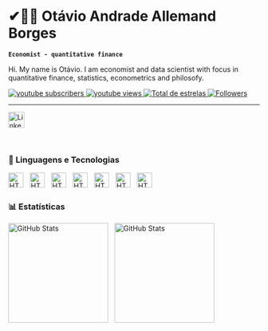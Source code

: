 # ✔🏄‍♂️ Otávio Andrade Allemand Borges

**`Economist - quantitative finance`**

Hi. My name is Otávio. 
I am economist and data scientist with focus in quantitative finance, statistics, econometrics and philosofy.

<p align="left">
    <a href="https://www.youtube.com/@otavioab9238">
        <img 
            alt="youtube subscribers" 
            title="Subscribe" 
            src="https://custom-icon-badges.demolab.com/youtube/channel/subscribers/UCc5qrAua6QgnNSvMNX7XGmg?color=%23E05D44&label=Inscreva-se&logo=video&logoColor=white&style=for-the-badge&labelColor=CE4630"
        />
    </a>
    <a href="https://www.youtube.com/@otavioab9238">
        <img 
            alt="youtube views" 
            title=" YouTube Views" 
            src="https://custom-icon-badges.demolab.com/youtube/channel/views/UCc5qrAua6QgnNSvMNX7XGmg?color=%23E1AD0E&logo=eye&logoColor=white&style=for-the-badge&labelColor=C79600"
        />
    </a> 
    <a href="https://https://github.com/Otavio8888?tab=repositories&sort=stargazers">
        <img 
            alt="Total de estrelas" 
            title="Total de estrelas GitHub" 
            src="https://custom-icon-badges.demolab.com/github/stars/Otavio8888?color=55960c&style=for-the-badge&labelColor=488207&logo=star&label=estrelas"
        />
    </a>
    <a href="https://github.com/Otavio8888?tab=followers">
        <img 
            alt="Followers" 
            title="Follow me on the GitHub" 
            src="https://custom-icon-badges.demolab.com/github/followers/Otavio8888?color=236ad3&labelColor=1155ba&style=for-the-badge&logo=github&label=Seguidores&logoColor=white"
        />
    </a>
</p>

---

<!-- Social icons section -->
<p align="center">

  <a href="https://www.linkedin.com/in/ot%C3%A1vio-a-351099149/"><img width="32px" alt="LinkedIn" title="LinkedIn" src="https://i.imgur.com/yRpa1dQ.png"/></a>
 
</p>

<br/>






### 🤖 Linguagens e Tecnologias

<img 
    align="left" 
    alt="HTML"
    title="HTML" 
    width="30px" 
    style="padding-right: 10px;" 
    src="https://cdn.jsdelivr.net/gh/devicons/devicon@latest/icons/r/r-original.svg" />

<img 
    align="left" 
    alt="HTML"
    title="HTML" 
    width="30px" 
    style="padding-right: 10px;" 
    src="https://cdn.jsdelivr.net/gh/devicons/devicon@latest/icons/spss/spss-original.svg" />

<img 
    align="left" 
    alt="HTML"
    title="HTML" 
    width="30px" 
    style="padding-right: 10px;" 
    src="https://cdn.jsdelivr.net/gh/devicons/devicon@latest/icons/mysql/mysql-original-wordmark.svg" />

 <img
    align="left" 
    alt="HTML"
    title="HTML" 
    width="30px" 
    style="padding-right: 10px;"      
    src="https://cdn.jsdelivr.net/gh/devicons/devicon@latest/icons/stata/stata-original-wordmark.svg" />

<img
    align="left" 
    alt="HTML"
    title="HTML" 
    width="30px" 
    style="padding-right: 10px;"      
    src="https://cdn.jsdelivr.net/gh/devicons/devicon@latest/icons/windows11/windows11-original.svg" />
          
<img
    align="left" 
    alt="HTML"
    title="HTML" 
    width="30px" 
    style="padding-right: 10px;" 
    src="https://cdn.jsdelivr.net/gh/devicons/devicon@latest/icons/ubuntu/ubuntu-original-wordmark.svg" />

<img
    align="left" 
    alt="HTML"
    title="HTML" 
    width="30px" 
    style="padding-right: 10px;" 
    src="https://cdn.jsdelivr.net/gh/devicons/devicon@latest/icons/anaconda/anaconda-original-wordmark.svg" />
          

<br/>
<br/>


### 📊 Estatísticas

<p>
  <img 
    align="left" 
    alt="GitHub Stats" 
    height="200" 
    style="padding-right: 10px;" 
    src="https://github-readme-stats.vercel.app/api?username=Otavio8888&show_icons=true&theme=tokyonight&include_all_commits=true&locale=pt-br" 
  />

<img 
      align="left" 
      alt="GitHub Stats" 
      height="200" 
      src="https://github-readme-stats.vercel.app/api/top-langs/?username=Otavio8888&theme=tokyonight&layout=compact&custom_title=Tecnologias&langs_count=9" 
  />


</p>

